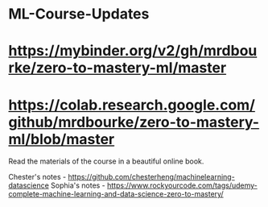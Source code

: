 # ML-Course-Updates
# https://mybinder.org/v2/gh/mrdbourke/zero-to-mastery-ml/master
# https://colab.research.google.com/github/mrdbourke/zero-to-mastery-ml/blob/master

Read the materials of the course in a beautiful online book.

Chester's notes - https://github.com/chesterheng/machinelearning-datascience
Sophia's notes - https://www.rockyourcode.com/tags/udemy-complete-machine-learning-and-data-science-zero-to-mastery/



